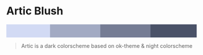 # Artic Blush
<img align="center" src="https://github.com/articblush/.github/blob/main/src/shades.png">

> Artic is a dark colorscheme based on ok-theme & night colorscheme

